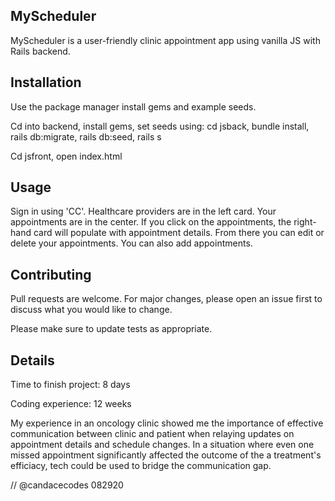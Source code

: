 ## MyScheduler 

MyScheduler is a user-friendly clinic appointment app using vanilla JS with Rails backend. 

## Installation

Use the package manager install gems and example seeds.

Cd into backend, install gems, set seeds using: cd jsback, bundle install, rails db:migrate, rails db:seed, rails s 

Cd jsfront, open index.html 

## Usage 

Sign in using 'CC'. Healthcare providers are in the left card. Your appointments are in the center. If you click on the appointments, the right-hand card will populate with appointment details. From there you can edit or delete your appointments. You can also add appointments. 

## Contributing

Pull requests are welcome. For major changes, please open an issue first to discuss what you would like to change.

Please make sure to update tests as appropriate.

## Details 

Time to finish project: 8 days 

Coding experience: 12 weeks 

My experience in an oncology clinic showed me the importance of effective communication between clinic and patient when relaying updates on appointment details and schedule changes. In a situation where even one missed appointment significantly affected the outcome of the a treatment's efficiacy, tech could be used to bridge the communication gap. 


// @candacecodes 082920 
